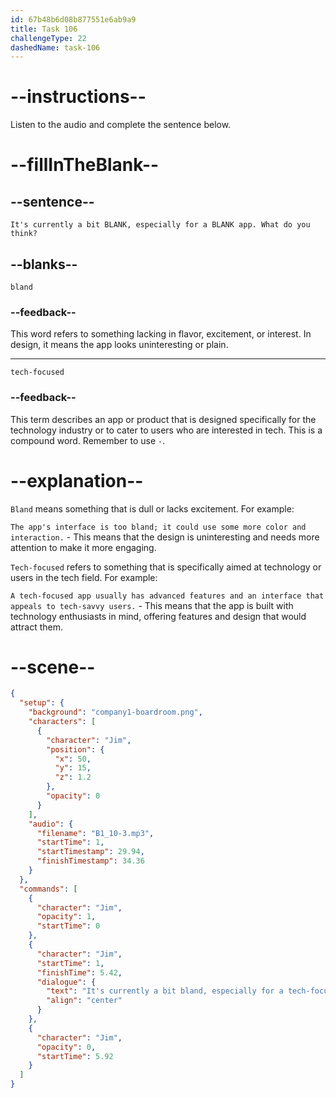 ```yaml
---
id: 67b48b6d08b877551e6ab9a9
title: Task 106
challengeType: 22
dashedName: task-106
---
```


<!-- (audio) Jim: It's currently a bit bland, especially for a tech-focused app. What do you think? -->

# --instructions--

Listen to the audio and complete the sentence below.

# --fillInTheBlank--

## --sentence--

`It's currently a bit BLANK, especially for a BLANK app. What do you think?`

## --blanks--

`bland`

### --feedback--

This word refers to something lacking in flavor, excitement, or interest. In design, it means the app looks uninteresting or plain.

---

`tech-focused`

### --feedback--

This term describes an app or product that is designed specifically for the technology industry or to cater to users who are interested in tech. This is a compound word. Remember to use `-`.

# --explanation--

`Bland` means something that is dull or lacks excitement. For example:

`The app's interface is too bland; it could use some more color and interaction.` - This means that the design is uninteresting and needs more attention to make it more engaging.

`Tech-focused` refers to something that is specifically aimed at technology or users in the tech field. For example:

`A tech-focused app usually has advanced features and an interface that appeals to tech-savvy users.` - This means that the app is built with technology enthusiasts in mind, offering features and design that would attract them.

# --scene--

```json
{
  "setup": {
    "background": "company1-boardroom.png",
    "characters": [
      {
        "character": "Jim",
        "position": {
          "x": 50,
          "y": 15,
          "z": 1.2
        },
        "opacity": 0
      }
    ],
    "audio": {
      "filename": "B1_10-3.mp3",
      "startTime": 1,
      "startTimestamp": 29.94,
      "finishTimestamp": 34.36
    }
  },
  "commands": [
    {
      "character": "Jim",
      "opacity": 1,
      "startTime": 0
    },
    {
      "character": "Jim",
      "startTime": 1,
      "finishTime": 5.42,
      "dialogue": {
        "text": "It's currently a bit bland, especially for a tech-focused app. What do you think?",
        "align": "center"
      }
    },
    {
      "character": "Jim",
      "opacity": 0,
      "startTime": 5.92
    }
  ]
}
```
